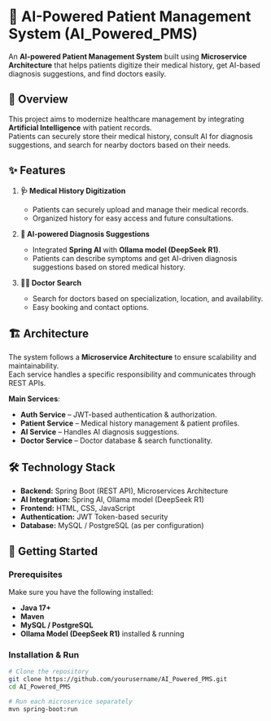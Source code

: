 # 🏥 AI-Powered Patient Management System (AI_Powered_PMS)

An **AI-powered Patient Management System** built using **Microservice Architecture** that helps patients digitize their medical history, get AI-based diagnosis suggestions, and find doctors easily.  

## 📌 Overview  
This project aims to modernize healthcare management by integrating **Artificial Intelligence** with patient records.  
Patients can securely store their medical history, consult AI for diagnosis suggestions, and search for nearby doctors based on their needs.  

## ✨ Features  
1. **🩺 Medical History Digitization**  
   - Patients can securely upload and manage their medical records.  
   - Organized history for easy access and future consultations.  

2. **🤖 AI-powered Diagnosis Suggestions**  
   - Integrated **Spring AI** with **Ollama model (DeepSeek R1)**.  
   - Patients can describe symptoms and get AI-driven diagnosis suggestions based on stored medical history.  

3. **👨‍⚕️ Doctor Search**  
   - Search for doctors based on specialization, location, and availability.  
   - Easy booking and contact options.  

## 🏗️ Architecture  
The system follows a **Microservice Architecture** to ensure scalability and maintainability.  
Each service handles a specific responsibility and communicates through REST APIs.  

**Main Services**:
- **Auth Service** – JWT-based authentication & authorization.  
- **Patient Service** – Medical history management & patient profiles.  
- **AI Service** – Handles AI diagnosis suggestions.  
- **Doctor Service** – Doctor database & search functionality.  

## 🛠️ Technology Stack  
- **Backend:** Spring Boot (REST API), Microservices Architecture  
- **AI Integration:** Spring AI, Ollama model (DeepSeek R1)  
- **Frontend:** HTML, CSS, JavaScript  
- **Authentication:** JWT Token-based security  
- **Database:** MySQL / PostgreSQL (as per configuration)  

## 🚀 Getting Started  

### Prerequisites  
Make sure you have the following installed:  
- **Java 17+**  
- **Maven**  
- **MySQL / PostgreSQL**  
- **Ollama Model (DeepSeek R1)** installed & running  

### Installation & Run  
```bash
# Clone the repository
git clone https://github.com/yourusername/AI_Powered_PMS.git
cd AI_Powered_PMS

# Run each microservice separately
mvn spring-boot:run

